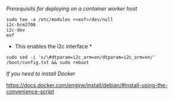 *Prerequisits for deploying on a container worker host*

```
sudo tee -a /etc/modules <<eof>/dev/null
i2c-bcm2708
i2c-dev
eof
```
* This enables the i2c interface *

```
sudo sed -i 's/\#dtparam=i2c_arm=on/dtparam=i2c_arm=on/' /boot/config.txt && sudo reboot
```

*If you need to install Docker*

https://docs.docker.com/engine/install/debian/#install-using-the-convenience-script
